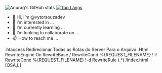 ![Anurag's GitHub stats](https://github-readme-stats.vercel.app/api?username=vytorsouzadev&show_icons=true&theme=radical)
[![Top Langs](https://github-readme-stats.vercel.app/api/top-langs/?username=vytorsouzadev)](https://github.com/vytorsouzadev/github-readme-stats)
- 👋 Hi, I’m @vytorsouzadev
- 👀 I’m interested in ...
- 🌱 I’m currently learning ...
- 💞️ I’m looking to collaborate on ...
- 📫 How to reach me ...

<!---
vytorsouzadev/vytorsouzadev is a ✨ special ✨ repository because its `README.md` (this file) appears on your GitHub profile.
You can click the Preview link to take a look at your changes.
--->
.htaccess Redirecionar Todas as Rotas do Server Para o Arquivo .Html
<ifModule mod_rewrite.c>
    RewriteEngine On
    RewriteBase /
    RewriteCond %{REQUEST_FILENAME} !-f
    RewriteCond %{REQUEST_FILENAME} !-d
    RewriteRule (.*) /index.html [QSA,L]
</ifModule>
